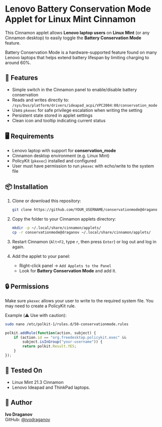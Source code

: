 # Lenovo Battery Conservation Mode Applet for Linux Mint Cinnamon

This Cinnamon applet allows **Lenovo laptop users** on **Linux Mint** (or any Cinnamon desktop) to easily toggle the **Battery Conservation Mode** feature.

Battery Conservation Mode is a hardware-supported feature found on many Lenovo laptops that helps extend battery lifespan by limiting charging to around 60%.

## 🔧 Features

- Simple switch in the Cinnamon panel to enable/disable battery conservation
- Reads and writes directly to:  
  `/sys/bus/platform/drivers/ideapad_acpi/VPC2004:00/conservation_mode`
- Uses `pkexec` for safe privilege escalation when writing the setting
- Persistent state stored in applet settings
- Clean icon and tooltip indicating current status

## 🖥️ Requirements

- Lenovo laptop with support for **conservation_mode**
- Cinnamon desktop environment (e.g. Linux Mint)
- PolicyKit (`pkexec`) installed and configured
- User must have permission to run `pkexec` with echo/write to the system file

## 📦 Installation

1. Clone or download this repository:
   ```bash
   git clone https://github.com/YOUR_USERNAME/conservationmode@draganov.git
   ```

2. Copy the folder to your Cinnamon applets directory:
   ```bash
   mkdir -p ~/.local/share/cinnamon/applets/
   cp -r conservationmode@draganov ~/.local/share/cinnamon/applets/
   ```

3. Restart Cinnamon (`Alt+F2`, type `r`, then press `Enter`) or log out and log in again.

4. Add the applet to your panel:
   - Right-click panel → `Add Applets to the Panel`
   - Look for **Battery Conservation Mode** and add it.

## 🔒 Permissions

Make sure `pkexec` allows your user to write to the required system file. You may need to create a PolicyKit rule.

Example (⚠️ Use with caution):
```bash
sudo nano /etc/polkit-1/rules.d/50-conservationmode.rules
```

```javascript
polkit.addRule(function(action, subject) {
    if (action.id == "org.freedesktop.policykit.exec" &&
        subject.isInGroup("your-username")) {
        return polkit.Result.YES;
    }
});
```

## 🧪 Tested On

- Linux Mint 21.3 Cinnamon
- Lenovo Ideapad and ThinkPad laptops.

## 🙋 Author

**Ivo Draganov**  
GitHub: [@ivodraganov](https://github.com/ivodraganov)
